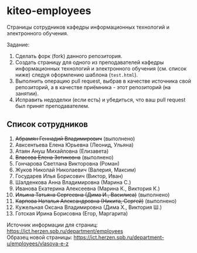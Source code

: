 # kiteo-employees
Страницы сотрудников кафедры информационных технологий и электронного обучения. 

Задание:
1. Сделать форк (fork) данного репозитория. 
2. Создать страницу для одного из преподавателей кафедры информационных технологий и электронного обучения (см. список ниже) следуя оформлению шаблона (```test.html```).
3. Выполнить операцию pull request, выбрав в качестве источника свой репозиторий, а в качестве приёмника - этот репозиторий (на занятии).
4. Исправить недоделки (если есть) и убедиться, что ваш pull request был принят преподавателем.

## Список сотрудников

1. ~~Абрамян Геннадий Владимирович~~ (выполнено)
2. Авксентьева Елена Юрьевна (Леонид, Ульяна)
3. Атаян Ануш Михайловна (Елизавета) 
4. ~~Власова Елена Зотиковна~~ (выполнено)
5. Гончарова Светлана Викторовна (Роман)
6. Жуков Николай Николаевич (Валерия, Максим)
7. Государев Илья Борисович (Виктор, Иван)
8. Шалденкова Анна Владимировна (Марина С.)
9. Иванова Екатерина Алексеевна (Марина К., Виктория К.)
10. ~~Ильина Татьяна Сергеевна (Дима И., Василиса)~~ (выполнено)
11. ~~Карпова Наталья Александровна (Никита, Сергей)~~ (выполнено)
12. Кужельная Оксана Владимировна (Дима Х., Виктория Ш.)
13. Готская Ирина Борисовна (Егор, Маргарита)

Источник информации для страниц: https://ict.herzen.spb.ru/department/employees  
Образец новой страницы: https://ict.herzen.spb.ru/department-u/employees/vlasova-e-z

